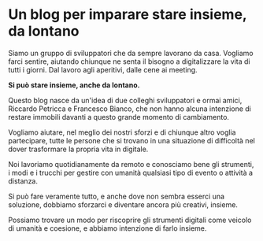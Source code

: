 # Un blog per imparare stare insieme, da lontano

Siamo un gruppo di sviluppatori che da sempre lavorano da casa. Vogliamo farci sentire, aiutando chiunque ne senta il bisogno a digitalizzare la vita di tutti i giorni. Dal lavoro agli aperitivi, dalle cene ai meeting. 

**Si può stare insieme, anche da lontano.**

Questo blog nasce da un'idea di due colleghi sviluppatori e ormai amici, Riccardo Petricca e Francesco Bianco, che non hanno alcuna intenzione di restare immobili davanti a questo grande momento di cambiamento. 

Vogliamo aiutare, nel meglio dei nostri sforzi e di chiunque altro voglia partecipare, tutte le persone che si trovano in una situazione di difficoltà nel dover trasformare la propria vita in digitale. 

Noi lavoriamo quotidianamente da remoto e conosciamo bene gli strumenti, i modi e i trucchi per gestire con umanità qualsiasi tipo di evento o attività a distanza. 

Si può fare veramente tutto, e anche dove non sembra esserci una soluzione, dobbiamo sforzarci e diventare ancora più creativi, insieme. 

Possiamo trovare un modo per riscoprire gli strumenti digitali come veicolo di umanità e coesione, e abbiamo intenzione di farlo insieme. 

